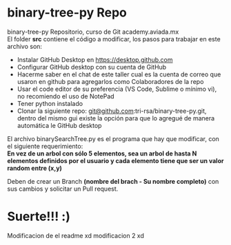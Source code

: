 # **binary-tree-py Repo**
binary-tree-py Repositorio, curso de Git academy.aviada.mx  
El folder **src** contiene el código a modificar, los pasos para trabajar en este archivo son:  
* Instalar GitHub Desktop en https://desktop.github.com
* Configurar GitHub desktop con su cuenta de GitHub
* Hacerme saber en el chat de este taller cual es la cuenta de correo que usaron en github para agregarlos como Colaboradores de la repo
* Usar el code editor de su preferencia (VS Code, Sublime o mínimo vi), no recomiendo el uso de NotePad
* Tener python instalado
* Clonar la siguiente repo: git@github.com:tri-rsa/binary-tree-py.git, dentro del mismo gui existe la opción para que lo agregué de manera automática le GitHub desktop  
  
El archivo binarySearchTree.py es el programa que hay que modificar, con el siguiente requerimiento:  
**En vez de un arbol con sólo 5 elementos, sea un arbol de hasta N elementos definidos por el usuario y cada elemento tiene que ser un valor random entre (x,y)**  

Deben de crear un Branch **(nombre del brach - Su nombre completo)** con sus cambios y solicitar un Pull request.  

# Suerte!!! :)
Modificacion de el readme xd
modificacion 2 xd